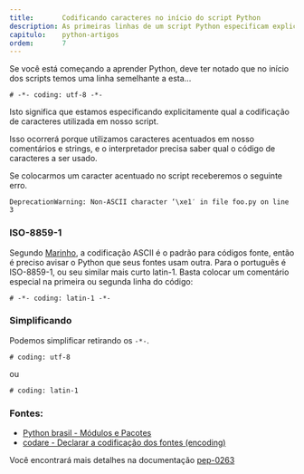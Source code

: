 ```yaml
---
title:       Codificando caracteres no início do script Python
description: As primeiras linhas de um script Python especificam explicitamente qual a codificação de caracteres utilizada em nosso script.
capitulo:    python-artigos
ordem:       7
---
```


Se você está começando a aprender Python, deve ter notado que no início dos scripts temos uma linha semelhante a esta...

    # -*- coding: utf-8 -*-

Isto significa que estamos especificando explicitamente qual a codificação de caracteres utilizada em nosso script.

Isso ocorrerá porque utilizamos caracteres acentuados em nosso comentários e strings, e o interpretador precisa saber 
qual o código de caracteres a ser usado.

Se colocarmos um caracter acentuado no script receberemos o seguinte erro.

    DeprecationWarning: Non-ASCII character ‘\xe1′ in file foo.py on line 3




### ISO-8859-1

Segundo [Marinho](http://codare.net/2007/01/02/python-declarar-a-codificacao-dos-fontes-encoding/ "link-externo"), a 
codificação ASCII é o padrão para códigos fonte, então é preciso avisar o Python que seus fontes usam outra. Para o 
português é ISO-8859-1, ou seu similar mais curto latin-1. Basta colocar um comentário especial na primeira ou segunda 
linha do código:

    # -*- coding: latin-1 -*-



### Simplificando

Podemos simplificar retirando os `-*-`.

    # coding: utf-8
ou 

    # coding: latin-1


### Fontes:

- [Python brasil - Módulos e Pacotes](http://wiki.python.org.br/ModulosPacotes "link-externo")
- [codare - Declarar a codificação dos fontes (encoding)](http://codare.net/2007/01/02/python-declarar-a-codificacao-dos-fontes-encoding/ "link-externo")


Você encontrará mais detalhes na documentação [pep-0263](https://www.python.org/dev/peps/pep-0263/ "link-externo")